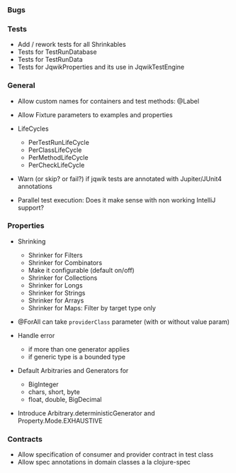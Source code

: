 ### Bugs

### Tests

- Add / rework tests for all Shrinkables 
- Tests for TestRunDatabase
- Tests for TestRunData
- Tests for JqwikProperties and its use in JqwikTestEngine

### General

- Allow custom names for containers and test methods: @Label

- Allow Fixture parameters to examples and properties

- LifeCycles
  - PerTestRunLifeCycle
  - PerClassLifeCycle
  - PerMethodLifeCycle
  - PerCheckLifeCycle

- Warn (or skip? or fail?) if jqwik tests are annotated with Jupiter/JUnit4 annotations

- Parallel test execution: Does it make sense with non working IntelliJ support?

### Properties

- Shrinking
  - Shrinker for Filters
  - Shrinker for Combinators
  - Make it configurable (default on/off)
  - Shrinker for Collections
  - Shrinker for Longs
  - Shrinker for Strings
  - Shrinker for Arrays
  - Shrinker for Maps: Filter by target type only

- @ForAll can take `providerClass` parameter (with or without value param)

- Handle error 
  - if more than one generator applies
  - if generic type is a bounded type

- Default Arbitraries and Generators for
  - BigInteger
  - chars, short, byte
  - float, double, BigDecimal
  
- Introduce Arbitrary.deterministicGenerator and Property.Mode.EXHAUSTIVE

### Contracts

- Allow specification of consumer and provider contract in test class
- Allow spec annotations in domain classes a la clojure-spec
